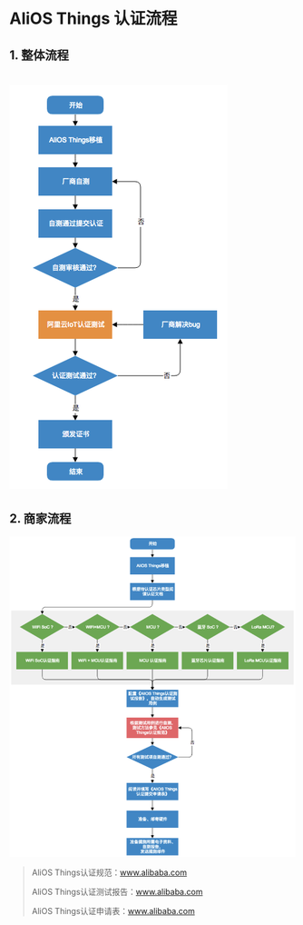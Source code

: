 # AliOS Things 认证流程

## 1. 整体流程

# ![](/assets/certification_flowchart1.png)

## 2. 商家流程

![](/assets/certification_flowchart2.png)

> AliOS Things认证规范：www.alibaba.com
>
> AliOS Things认证测试报告：www.alibaba.com
>
> AliOS Things认证申请表：www.alibaba.com



